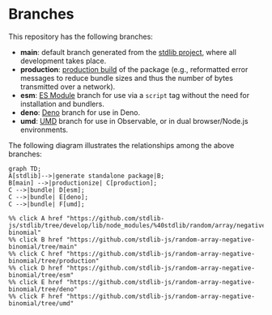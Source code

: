 <!--

@license Apache-2.0

Copyright (c) 2022 The Stdlib Authors.

Licensed under the Apache License, Version 2.0 (the "License");
you may not use this file except in compliance with the License.
You may obtain a copy of the License at

    http://www.apache.org/licenses/LICENSE-2.0

Unless required by applicable law or agreed to in writing, software
distributed under the License is distributed on an "AS IS" BASIS,
WITHOUT WARRANTIES OR CONDITIONS OF ANY KIND, either express or implied.
See the License for the specific language governing permissions and
limitations under the License.

-->

# Branches

This repository has the following branches:

-   **main**: default branch generated from the [stdlib project][stdlib-url], where all development takes place.
-   **production**: [production build][production-url] of the package (e.g., reformatted error messages to reduce bundle sizes and thus the number of bytes transmitted over a network).
-   **esm**: [ES Module][esm-url] branch for use via a `script` tag without the need for installation and bundlers.
-   **deno**: [Deno][deno-url] branch for use in Deno.
-   **umd**: [UMD][umd-url] branch for use in Observable, or in dual browser/Node.js environments.

The following diagram illustrates the relationships among the above branches:

```mermaid
graph TD;
A[stdlib]-->|generate standalone package|B;
B[main] -->|productionize| C[production];
C -->|bundle| D[esm];
C -->|bundle| E[deno];
C -->|bundle| F[umd];

%% click A href "https://github.com/stdlib-js/stdlib/tree/develop/lib/node_modules/%40stdlib/random/array/negative-binomial"
%% click B href "https://github.com/stdlib-js/random-array-negative-binomial/tree/main"
%% click C href "https://github.com/stdlib-js/random-array-negative-binomial/tree/production"
%% click D href "https://github.com/stdlib-js/random-array-negative-binomial/tree/esm"
%% click E href "https://github.com/stdlib-js/random-array-negative-binomial/tree/deno"
%% click F href "https://github.com/stdlib-js/random-array-negative-binomial/tree/umd"
```

[stdlib-url]: https://github.com/stdlib-js/stdlib/tree/develop/lib/node_modules/%40stdlib/random/array/negative-binomial
[production-url]: https://github.com/stdlib-js/random-array-negative-binomial/tree/production
[deno-url]: https://github.com/stdlib-js/random-array-negative-binomial/tree/deno
[umd-url]: https://github.com/stdlib-js/random-array-negative-binomial/tree/umd
[esm-url]: https://github.com/stdlib-js/random-array-negative-binomial/tree/esm